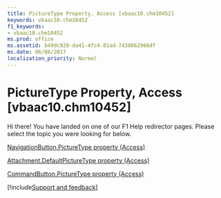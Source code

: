 ```yaml
---
title: PictureType Property, Access [vbaac10.chm10452]
keywords: vbaac10.chm10452
f1_keywords:
- vbaac10.chm10452
ms.prod: office
ms.assetid: b49dc929-da41-4fc4-81ad-7438662966df
ms.date: 06/08/2017
localization_priority: Normal
---
```



# PictureType Property, Access [vbaac10.chm10452]

Hi there! You have landed on one of our F1 Help redirector pages. Please select the topic you were looking for below.

[NavigationButton.PictureType property (Access)](https://msdn.microsoft.com/library/deba650f-b365-3092-40df-3c5e6ed836ab%28Office.15%29.aspx)

[Attachment.DefaultPictureType property (Access)](https://msdn.microsoft.com/library/77032908-5b98-7072-1e53-520485580746%28Office.15%29.aspx)

[CommandButton.PictureType property (Access)](https://msdn.microsoft.com/library/a835b294-4de1-b948-e59c-a7e9c3a4f9ae%28Office.15%29.aspx)

[!include[Support and feedback](~/includes/feedback-boilerplate.md)]